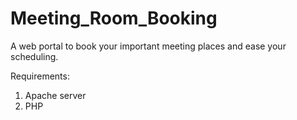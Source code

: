 # Meeting_Room_Booking
A web portal to book your important meeting places and ease your scheduling.

Requirements:
  1. Apache server
  2. PHP
